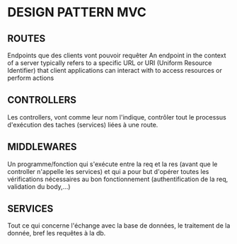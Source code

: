 # DESIGN PATTERN MVC

## ROUTES

Endpoints que des clients vont pouvoir requêter
An endpoint in the context of a server typically refers to a specific URL or URI (Uniform Resource Identifier) that client applications can interact with to access resources or perform actions

## CONTROLLERS

Les controllers, vont comme leur nom l'indique, contrôler tout le processus d'exécution des taches (services) liées à une route.

## MIDDLEWARES

Un programme/fonction qui s'exécute entre la req et la res (avant que le controller n'appelle les services) et qui a pour but d'opérer toutes les vérifications nécessaires au bon fonctionnement (authentification de la req, validation du body,...)

## SERVICES

Tout ce qui concerne l'échange avec la base de données, le traitement de la donnée, bref les requêtes à la db.
